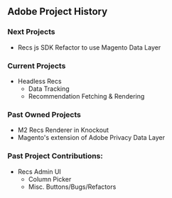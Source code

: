 ## Adobe Project History
### Next Projects
- Recs js SDK Refactor to use Magento Data Layer

### Current Projects
- Headless Recs
  - Data Tracking
  - Recommendation Fetching & Rendering

### Past Owned Projects
- M2 Recs Renderer in Knockout
- Magento's extension of Adobe Privacy Data Layer

### Past Project Contributions:
- Recs Admin UI
  - Column Picker
  - Misc. Buttons/Bugs/Refactors
